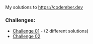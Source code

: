 My solutions to https://codember.dev

### Challenges:

- [Challenge 01](challenge-01) - (2 different solutions)
- [Challenge 02](challenge-02)
